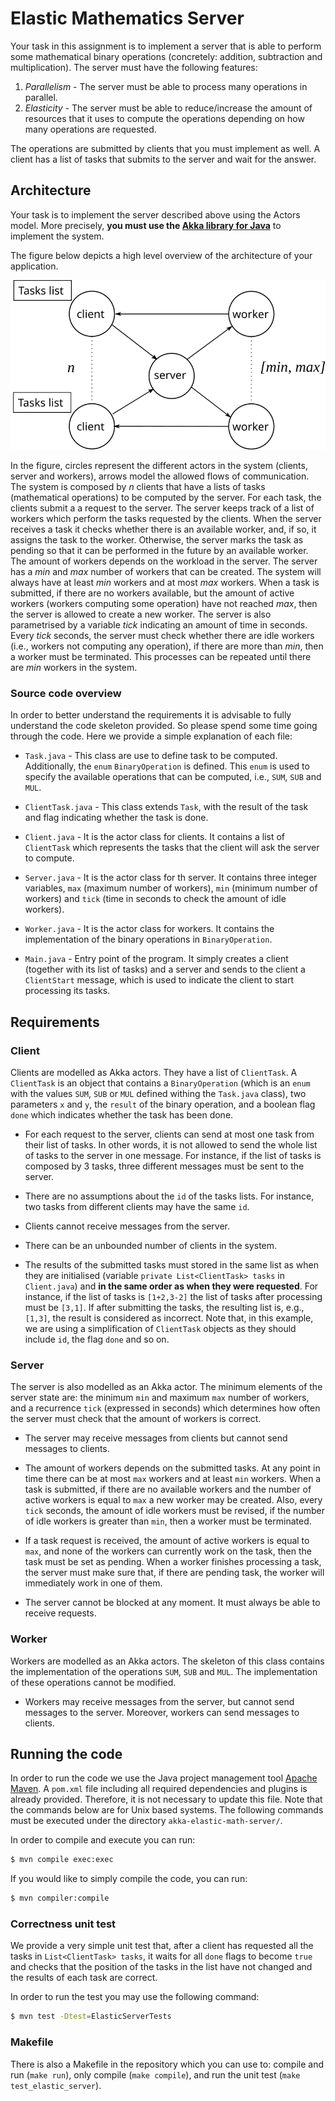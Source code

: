 # Elastic Mathematics Server

Your task in this assignment is to implement a server that is able to perform some mathematical binary operations (concretely: addition, subtraction and multiplication).
The server must have the following features:

1. *Parallelism* - The server must be able to process many operations in parallel.
2. *Elasticity* - The server must be able to reduce/increase the amount of resources that it uses to compute the operations depending on how many operations are requested.

The operations are submitted by clients that you must implement as well. A client has a list of tasks that submits to the server and wait for the answer.

## Architecture

Your task is to implement the server described above using the Actors model.
More precisely, **you must use the [Akka library for Java](https://akka.io)** to implement the system.

The figure below depicts a high level overview of the architecture of your application.

<center>

![Architecture](images/architecture.svg)

</center>

In the figure, circles represent the different actors in the system (clients, server and workers), arrows model the allowed flows of communication.
The system is composed by *n* clients that have a lists of tasks (mathematical operations) to be computed by the server.
For each task, the clients submit a a request to the server.
The server keeps track of a list of workers which perform the tasks requested by the clients.
When the server receives a task it checks whether there is an available worker, and, if so, it assigns the task to the worker.
Otherwise, the server marks the task as pending so that it can be performed in the future by an available worker.
The amount of workers depends on the workload in the server.
The server has a *min* and *max* number of workers that can be created.
The system will always have at least *min* workers and at most *max* workers.
When a task is submitted, if there are no workers available, but the amount of active workers (workers computing some operation) have not reached *max*, then the server is allowed to create a new worker.
The server is also parametrised by a variable *tick* indicating an amount of time in seconds.
Every *tick* seconds, the server must check whether there are idle workers (i.e., workers not computing any operation), if there are more than *min*, then a worker must be terminated.
This processes can be repeated until there are *min* workers in the system.

### Source code overview

In order to better understand the requirements it is advisable to fully understand the code skeleton provided.
So please spend some time going through the code.
Here we provide a simple explanation of each file:

* `Task.java` - This class are use to define task to be computed. Additionally, the `enum` `BinaryOperation` is defined. This `enum` is used to specify the available operations that can be computed, i.e., `SUM`, `SUB` and `MUL`.

* `ClientTask.java` - This class extends `Task`, with the result of the task and flag indicating whether the task is done.

* `Client.java` - It is the actor class for clients. It contains a list of `ClientTask` which represents the tasks that the client will ask the server to compute.

* `Server.java` - It is the actor class for th server. It contains three integer variables, `max` (maximum number of workers), `min` (minimum number of workers) and `tick` (time in seconds to check the amount of idle workers).

* `Worker.java` - It is the actor class for workers. It contains the implementation of the binary operations in `BinaryOperation`.


* `Main.java` - Entry point of the program. It simply creates a client (together with its list of tasks) and a server and sends to the client a `ClientStart` message, which is used to indicate the client to start processing its tasks.


## Requirements

### Client

Clients are modelled as Akka actors. They have a list of `ClientTask`. A `ClientTask` is an object that contains a `BinaryOperation` (which is an `enum` with the values `SUM`, `SUB` or `MUL` defined withing the `Task.java` class), two parameters `x` and `y`, the `result` of the binary operation, and a boolean flag `done` which indicates whether the task has been done.


* For each request to the server, clients can send at most one task from their list of tasks. In other words, it is not allowed to send the whole list of tasks to the server in one message. For instance, if the list of tasks is composed by 3 tasks, three different messages must be sent to the server.

* There are no assumptions about the `id` of the tasks lists. For instance, two tasks from different clients may have the same `id`.

* Clients cannot receive messages from the server.

* There can be an unbounded number of clients in the system.

* The results of the submitted tasks must stored in the same list as when they are initialised (variable `private List<ClientTask> tasks` in `Client.java`) and **in the same order as when they were requested**. For instance, if the list of tasks is `[1+2,3-2]` the list of tasks after processing must be `[3,1]`. If after submitting the tasks, the resulting list is, e.g., `[1,3]`, the result is considered as incorrect.
Note that, in this example, we are using a simplification of `ClientTask` objects as they should include `id`, the flag `done` and so on.

### Server

The server is also modelled as an Akka actor.
The minimum elements of the server state are: the minimum `min` and maximum `max` number of workers, and a recurrence `tick` (expressed in seconds) which determines how often the server must check that the amount of workers is correct.

* The server may receive messages from clients but cannot send messages to clients.

* The amount of workers depends on the submitted tasks. At any point in time there can be at most `max` workers and at least `min` workers. When a task is submitted, if there are no available workers and the number of active workers is equal to `max` a new worker may be created. Also, every `tick` seconds, the amount of idle workers must be revised, if the number of idle workers is greater than `min`, then a worker must be terminated.

* If a task request is received, the amount of active workers is equal to `max`, and none of the workers can currently work on the task, then the task must be set as pending.
When a worker finishes processing a task, the server must make sure that, if there are pending task, the worker will immediately work in one of them.

* The server cannot be blocked at any moment. It must always be able to receive requests.

### Worker

Workers are modelled as an Akka actors.
The skeleton of this class contains the implementation of the operations `SUM`, `SUB` and `MUL`. The implementation of these operations cannot be modified.


* Workers may receive messages from the server, but cannot send messages to the server. Moreover, workers can send messages to clients.

## Running the code

In order to run the code we use the Java project management tool [Apache Maven](https://maven.apache.org/).
A `pom.xml` file including all required dependencies and plugins is already provided. Therefore, it is not necessary to update this file.
Note that the commands below are for Unix based systems.
The following commands must be executed under the directory `akka-elastic-math-server/`.

In order to compile and execute you can run:
```bash
$ mvn compile exec:exec
```


If you would like to simply compile the code, you can run:
```bash
$ mvn compiler:compile
```

### Correctness unit test

We provide a very simple unit test that, after a client has requested all the tasks in `List<ClientTask> tasks`, it waits for all `done` flags to become `true` and checks that the position of the tasks in the list have not changed and the results of each task are correct.

In order to run the test you may use the following command:
```bash
$ mvn test -Dtest=ElasticServerTests
```

### Makefile

There is also a Makefile in the repository which you can use to: compile and run (`make run`), only compile (`make compile`), and run the unit test (`make test_elastic_server`).
